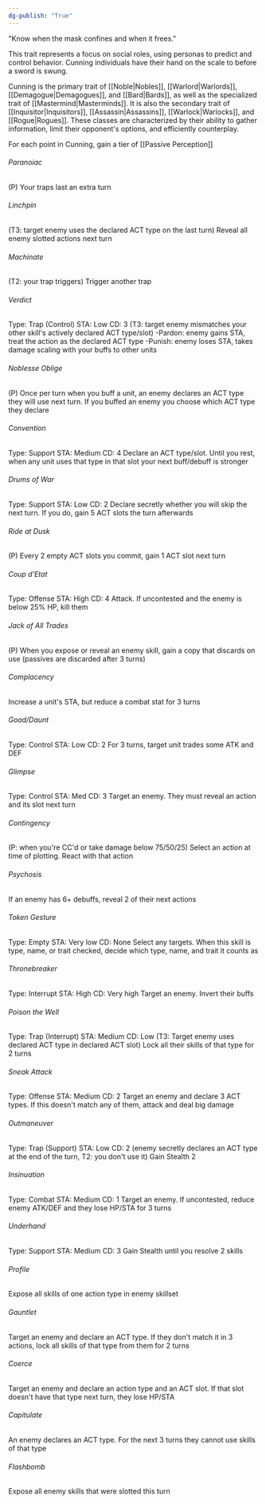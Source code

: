 ```yaml
---
dg-publish: "True"
---
```


"Know when the mask confines and when it frees."

This trait represents a focus on social roles, using personas to predict and control behavior. Cunning individuals have their hand on the scale to before a sword is swung.

Cunning is the primary trait of [[Noble|Nobles]], [[Warlord|Warlords]], [[Demagogue|Demagogues]], and [[Bard|Bards]], as well as the specialized trait of [[Mastermind|Masterminds]]. It is also the secondary trait of [[Inquisitor|Inquisitors]], [[Assassin|Assassins]], [[Warlock|Warlocks]], and [[Rogue|Rogues]]. These classes are characterized by their ability to gather information, limit their opponent's options, and efficiently counterplay.

For each point in Cunning, gain a tier of [[Passive Perception]]

###### Paranoiac
(P)
Your traps last an extra turn
###### Linchpin
(T3: target enemy uses the declared ACT type on the last turn)
Reveal all enemy slotted actions next turn
###### Machinate
(T2: your trap triggers)
Trigger another trap
###### Verdict
Type: Trap (Control)
STA: Low
CD: 3
(T3: target enemy mismatches your other skill's actively declared ACT type/slot) 
-Pardon: enemy gains STA, treat the action as the declared ACT type
-Punish: enemy loses STA, takes damage scaling with your buffs to other units
###### Noblesse Oblige
(P)
Once per turn when you buff a unit, an enemy declares an ACT type they will use next turn. If you buffed an enemy you choose which ACT type they declare
###### Convention
Type: Support
STA: Medium
CD: 4
Declare an ACT type/slot. Until you rest, when any unit uses that type in that slot your next buff/debuff is stronger
###### Drums of War
Type: Support
STA: Low
CD: 2
Declare secretly whether you will skip the next turn. If you do, gain 5 ACT slots the turn afterwards
###### Ride at Dusk
(P)
Every 2 empty ACT slots you commit, gain 1 ACT slot next turn
###### Coup d'Etat
Type: Offense
STA: High
CD: 4
Attack. If uncontested and the enemy is below 25% HP, kill them
###### Jack of All Trades
(P)
When you expose or reveal an enemy skill, gain a copy that discards on use (passives are discarded after 3 turns)
###### Complacency
Increase a unit's STA, but reduce a combat stat for 3 turns
###### Goad/Daunt
Type: Control
STA: Low
CD: 2
For 3 turns, target unit trades some ATK and DEF
###### Glimpse
Type: Control
STA: Med
CD: 3
Target an enemy. They must reveal an action and its slot next turn
###### Contingency
(P: when you're CC'd or take damage below 75/50/25) 
Select an action at time of plotting. React with that action
###### Psychosis
If an enemy has 6+ debuffs, reveal 2 of their next actions
###### Token Gesture
Type: Empty
STA: Very low
CD: None
Select any targets. When this skill is type, name, or trait checked, decide which type, name, and trait it counts as
###### Thronebreaker
Type: Interrupt
STA: High
CD: Very high
Target an enemy. Invert their buffs
###### Poison the Well
Type: Trap (Interrupt)
STA: Medium
CD: Low
(T3: Target enemy uses declared ACT type in declared ACT slot)
Lock all their skills of that type for 2 turns
###### Sneak Attack
Type: Offense
STA: Medium
CD: 2
Target an enemy and declare 3 ACT types. If this doesn't match any of them, attack and deal big damage
###### Outmaneuver
Type: Trap (Support)
STA: Low
CD: 2
(enemy secretly declares an ACT type at the end of the turn, T2: you don't use it)
Gain Stealth 2
###### Insinuation
Type: Combat
STA: Medium
CD: 1
Target an enemy. If uncontested, reduce enemy ATK/DEF and they lose HP/STA for 3 turns
###### Underhand
Type: Support
STA: Medium
CD: 3
Gain Stealth until you resolve 2 skills
###### Profile
Expose all skills of one action type in enemy skillset
###### Gauntlet
Target an enemy and declare an ACT type. If they don't match it in 3 actions, lock all skills of that type from them for 2 turns
###### Coerce
Target an enemy and declare an action type and an ACT slot. If that slot doesn't have that type next turn, they lose HP/STA
###### Capitulate
An enemy declares an ACT type. For the next 3 turns they cannot use skills of that type
###### Flashbomb
Expose all enemy skills that were slotted this turn